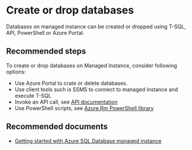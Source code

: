 <properties
	pageTitle="Create or Drop Resources/Databases"
	description="Create or Drop Resources/Databases"
    infoBubbleText="Create or Drop Resources/Databases"
	service="microsoft.sql"
	resource="servers"
	authors="danimir"
	ms.author="danil"
	displayOrder=""
    diagnosticScenario=""
    selfHelpType="generic"
    supportTopicIds="32637257"
    resourceTags=""	
	productPesIds="16259"
	cloudEnvironments="public"
	articleId=""
/>

# Create or drop databases

Databases on managed instance can be created or dropped using T-SQL, API, PowerShell or Azure Portal.

## **Recommended steps**

To create or drop databases on Managed Instance, consider following options:

* Use Azure Portal to crate or delete databases.
* Use client tools such is SSMS to connect to managed instance and execute T-SQL
* Invoke an API call, see [API documentation](https://docs.microsoft.com/azure/sql-database/sql-database-managed-instance-create-manage#transact-sql-create-and-manage-instance-databases)
* Use PowerShell scripts, see [Azure.Rm PowerShell library](https://techcommunity.microsoft.com/t5/Azure-SQL-Database/Create-database-on-Azure-SQL-Managed-Instance-using-Azure-Rm/ba-p/386207)

## **Recommended documents**

* [Getting started with Azure SQL Database managed instance](https://docs.microsoft.com/azure/sql-database/sql-database-managed-instance-quickstart-guide)
